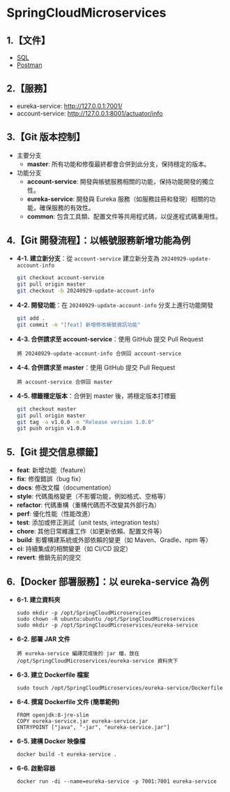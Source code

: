 # SpringCloudMicroservices

## 1.【文件】

* [SQL](_doc%2Fsql)
* [Postman](_doc%2FSpringCloudMicroservices.postman_collection.json)

## 2.【服務】

* eureka-service: http://127.0.0.1:7001/
* account-service: http://127.0.0.1:8001/actuator/info

## 3.【Git 版本控制】

* 主要分支
    * **master**: 所有功能和修復最終都會合併到此分支，保持穩定的版本。
* 功能分支
    * **account-service**: 開發與帳號服務相關的功能，保持功能開發的獨立性。
    * **eureka-service**: 開發與 Eureka 服務（如服務註冊和發現）相關的功能，確保服務的有效性。
    * **common**: 包含工具類、配置文件等共用程式碼，以促進程式碼重用性。

## 4.【Git 開發流程】：以帳號服務新增功能為例

* **4-1. 建立新分支**：從 `account-service` 建立新分支為 `20240929-update-account-info`
  ```bash
  git checkout account-service
  git pull origin master
  git checkout -b 20240929-update-account-info
  ```
* **4-2. 開發功能**：在 `20240929-update-account-info` 分支上進行功能開發
  ```bash
  git add .
  git commit -m "[feat] 新增修改帳號資訊功能"
  ```
* **4-3. 合併請求至 account-service**：使用 GitHub 提交 Pull Request
  ```text
  將 20240929-update-account-info 合併回 account-service
  ```
* **4-4. 合併請求至 master**：使用 GitHub 提交 Pull Request
  ```text
  將 account-service 合併回 master
  ```
* **4-5. 標籤穩定版本**：合併到 master 後，將穩定版本打標籤
  ```bash
  git checkout master
  git pull origin master
  git tag -a v1.0.0 -m "Release version 1.0.0"
  git push origin v1.0.0
  ```

## 5.【Git 提交信息標籤】

- **feat**: 新增功能（feature）
- **fix**: 修復錯誤（bug fix）
- **docs**: 修改文檔（documentation）
- **style**: 代碼風格變更（不影響功能，例如格式、空格等）
- **refactor**: 代碼重構（重構代碼而不改變其外部行為）
- **perf**: 優化性能（性能改進）
- **test**: 添加或修正測試（unit tests, integration tests）
- **chore**: 其他日常維護工作（如更新依賴、配置文件等）
- **build**: 影響構建系統或外部依賴的變更（如 Maven、Gradle、npm 等）
- **ci**: 持續集成的相關變更（如 CI/CD 設定）
- **revert**: 撤銷先前的提交

## 6.【Docker 部署服務】：以 eureka-service 為例

* **6-1. 建立資料夾**
  ```shell
  sudo mkdir -p /opt/SpringCloudMicroservices
  sudo chown -R ubuntu:ubuntu /opt/SpringCloudMicroservices
  sudo mkdir -p /opt/SpringCloudMicroservices/eureka-service
  ```
* **6-2. 部署 JAR 文件**
  ```text
  將 eureka-service 編譯完成後的 jar 檔，放在 /opt/SpringCloudMicroservices/eureka-service 資料夾下
  ```
* **6-3. 建立 Dockerfile 檔案**
  ```text
  sudo touch /opt/SpringCloudMicroservices/eureka-service/Dockerfile
  ```
* **6-4. 撰寫 Dockerfile 文件 (簡單範例)**
  ```text
  FROM openjdk:8-jre-slim
  COPY eureka-service.jar eureka-service.jar
  ENTRYPOINT ["java", "-jar", "eureka-service.jar"]
  ```
* **6-5. 建構 Docker 映像檔**
  ```shell
  docker build -t eureka-service .
  ```
* **6-6. 啟動容器**
  ```shell
  docker run -di --name=eureka-service -p 7001:7001 eureka-service
  ```